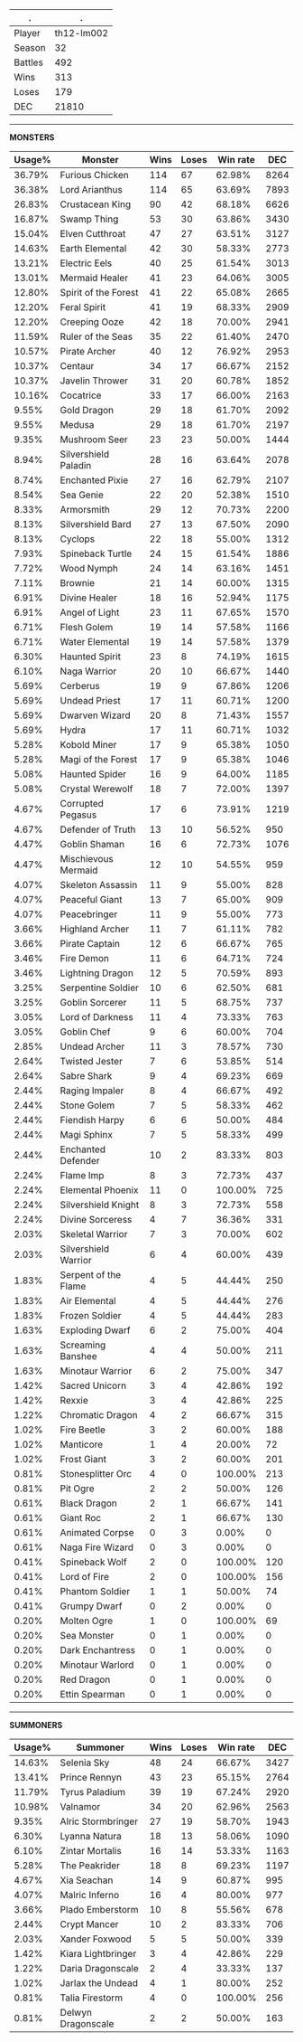 .|.
|-|-
Player|th12-lm002
Season|32
Battles|492
Wins|313
Loses|179
DEC|21810

---
**MONSTERS**

Usage%|Monster|Wins|Loses|Win rate|DEC|
-|-|-|-|-|-|
36.79%|Furious Chicken|114|67|62.98%|8264|
36.38%|Lord Arianthus|114|65|63.69%|7893|
26.83%|Crustacean King|90|42|68.18%|6626|
16.87%|Swamp Thing|53|30|63.86%|3430|
15.04%|Elven Cutthroat|47|27|63.51%|3127|
14.63%|Earth Elemental|42|30|58.33%|2773|
13.21%|Electric Eels|40|25|61.54%|3013|
13.01%|Mermaid Healer|41|23|64.06%|3005|
12.80%|Spirit of the Forest|41|22|65.08%|2665|
12.20%|Feral Spirit|41|19|68.33%|2909|
12.20%|Creeping Ooze|42|18|70.00%|2941|
11.59%|Ruler of the Seas|35|22|61.40%|2470|
10.57%|Pirate Archer|40|12|76.92%|2953|
10.37%|Centaur|34|17|66.67%|2152|
10.37%|Javelin Thrower|31|20|60.78%|1852|
10.16%|Cocatrice|33|17|66.00%|2163|
9.55%|Gold Dragon|29|18|61.70%|2092|
9.55%|Medusa|29|18|61.70%|2197|
9.35%|Mushroom Seer|23|23|50.00%|1444|
8.94%|Silvershield Paladin|28|16|63.64%|2078|
8.74%|Enchanted Pixie|27|16|62.79%|2107|
8.54%|Sea Genie|22|20|52.38%|1510|
8.33%|Armorsmith|29|12|70.73%|2200|
8.13%|Silvershield Bard|27|13|67.50%|2090|
8.13%|Cyclops|22|18|55.00%|1312|
7.93%|Spineback Turtle|24|15|61.54%|1886|
7.72%|Wood Nymph|24|14|63.16%|1451|
7.11%|Brownie|21|14|60.00%|1315|
6.91%|Divine Healer|18|16|52.94%|1175|
6.91%|Angel of Light|23|11|67.65%|1570|
6.71%|Flesh Golem|19|14|57.58%|1166|
6.71%|Water Elemental|19|14|57.58%|1379|
6.30%|Haunted Spirit|23|8|74.19%|1615|
6.10%|Naga Warrior|20|10|66.67%|1440|
5.69%|Cerberus|19|9|67.86%|1206|
5.69%|Undead Priest|17|11|60.71%|1200|
5.69%|Dwarven Wizard|20|8|71.43%|1557|
5.69%|Hydra|17|11|60.71%|1032|
5.28%|Kobold Miner|17|9|65.38%|1050|
5.28%|Magi of the Forest|17|9|65.38%|1046|
5.08%|Haunted Spider|16|9|64.00%|1185|
5.08%|Crystal Werewolf|18|7|72.00%|1397|
4.67%|Corrupted Pegasus|17|6|73.91%|1219|
4.67%|Defender of Truth|13|10|56.52%|950|
4.47%|Goblin Shaman|16|6|72.73%|1076|
4.47%|Mischievous Mermaid|12|10|54.55%|959|
4.07%|Skeleton Assassin|11|9|55.00%|828|
4.07%|Peaceful Giant|13|7|65.00%|909|
4.07%|Peacebringer|11|9|55.00%|773|
3.66%|Highland Archer|11|7|61.11%|782|
3.66%|Pirate Captain|12|6|66.67%|765|
3.46%|Fire Demon|11|6|64.71%|724|
3.46%|Lightning Dragon|12|5|70.59%|893|
3.25%|Serpentine Soldier|10|6|62.50%|681|
3.25%|Goblin Sorcerer|11|5|68.75%|737|
3.05%|Lord of Darkness|11|4|73.33%|763|
3.05%|Goblin Chef|9|6|60.00%|704|
2.85%|Undead Archer|11|3|78.57%|730|
2.64%|Twisted Jester|7|6|53.85%|514|
2.64%|Sabre Shark|9|4|69.23%|669|
2.44%|Raging Impaler|8|4|66.67%|492|
2.44%|Stone Golem|7|5|58.33%|462|
2.44%|Fiendish Harpy|6|6|50.00%|484|
2.44%|Magi Sphinx|7|5|58.33%|499|
2.44%|Enchanted Defender|10|2|83.33%|803|
2.24%|Flame Imp|8|3|72.73%|437|
2.24%|Elemental Phoenix|11|0|100.00%|725|
2.24%|Silvershield Knight|8|3|72.73%|558|
2.24%|Divine Sorceress|4|7|36.36%|331|
2.03%|Skeletal Warrior|7|3|70.00%|602|
2.03%|Silvershield Warrior|6|4|60.00%|439|
1.83%|Serpent of the Flame|4|5|44.44%|250|
1.83%|Air Elemental|4|5|44.44%|276|
1.83%|Frozen Soldier|4|5|44.44%|283|
1.63%|Exploding Dwarf|6|2|75.00%|404|
1.63%|Screaming Banshee|4|4|50.00%|211|
1.63%|Minotaur Warrior|6|2|75.00%|347|
1.42%|Sacred Unicorn|3|4|42.86%|192|
1.42%|Rexxie|3|4|42.86%|225|
1.22%|Chromatic Dragon|4|2|66.67%|315|
1.02%|Fire Beetle|3|2|60.00%|188|
1.02%|Manticore|1|4|20.00%|72|
1.02%|Frost Giant|3|2|60.00%|201|
0.81%|Stonesplitter Orc|4|0|100.00%|213|
0.81%|Pit Ogre|2|2|50.00%|126|
0.61%|Black Dragon|2|1|66.67%|141|
0.61%|Giant Roc|2|1|66.67%|130|
0.61%|Animated Corpse|0|3|0.00%|0|
0.61%|Naga Fire Wizard|0|3|0.00%|0|
0.41%|Spineback Wolf|2|0|100.00%|120|
0.41%|Lord of Fire|2|0|100.00%|156|
0.41%|Phantom Soldier|1|1|50.00%|74|
0.41%|Grumpy Dwarf|0|2|0.00%|0|
0.20%|Molten Ogre|1|0|100.00%|69|
0.20%|Sea Monster|0|1|0.00%|0|
0.20%|Dark Enchantress|0|1|0.00%|0|
0.20%|Minotaur Warlord|0|1|0.00%|0|
0.20%|Red Dragon|0|1|0.00%|0|
0.20%|Ettin Spearman|0|1|0.00%|0|

---
**SUMMONERS**

Usage%|Summoner|Wins|Loses|Win rate|DEC|
-|-|-|-|-|-|
14.63%|Selenia Sky|48|24|66.67%|3427|
13.41%|Prince Rennyn|43|23|65.15%|2764|
11.79%|Tyrus Paladium|39|19|67.24%|2920|
10.98%|Valnamor|34|20|62.96%|2563|
9.35%|Alric Stormbringer|27|19|58.70%|1943|
6.30%|Lyanna Natura|18|13|58.06%|1090|
6.10%|Zintar Mortalis|16|14|53.33%|1163|
5.28%|The Peakrider|18|8|69.23%|1197|
4.67%|Xia Seachan|14|9|60.87%|995|
4.07%|Malric Inferno|16|4|80.00%|977|
3.66%|Plado Emberstorm|10|8|55.56%|678|
2.44%|Crypt Mancer|10|2|83.33%|706|
2.03%|Xander Foxwood|5|5|50.00%|339|
1.42%|Kiara Lightbringer|3|4|42.86%|229|
1.22%|Daria Dragonscale|2|4|33.33%|137|
1.02%|Jarlax the Undead|4|1|80.00%|252|
0.81%|Talia Firestorm|4|0|100.00%|256|
0.81%|Delwyn Dragonscale|2|2|50.00%|163|
